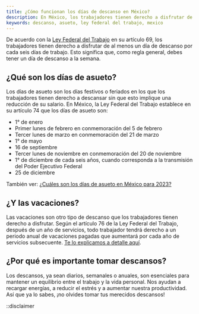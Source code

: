 ```yaml
---
title: ¿Cómo funcionan los días de descanso en México?
description: En México, los trabajadores tienen derecho a disfrutar de al menos un día de descanso por cada seis días de trabajo. Descubre cómo funcionan los días de descanso y por qué son importantes.
keywords: descanso, asueto, ley federal del trabajo, mexico
---
```

De acuerdo con la [Ley Federal del Trabajo](/ley-federal-del-trabajo) en su artículo 69, los trabajadores tienen derecho a disfrutar de al menos un día de descanso por cada seis días de trabajo. Esto significa que, como regla general, debes tener un día de descanso a la semana.

## ¿Qué son los días de asueto?

Los días de asueto son los días festivos o feriados en los que los trabajadores tienen derecho a descansar sin que esto implique una reducción de su salario. En México, la Ley Federal del Trabajo establece en su artículo 74 que los días de asueto son:

- 1° de enero
- Primer lunes de febrero en conmemoración del 5 de febrero
- Tercer lunes de marzo en conmemoración del 21 de marzo
- 1° de mayo
- 16 de septiembre
- Tercer lunes de noviembre en conmemoración del 20 de noviembre
- 1° de diciembre de cada seis años, cuando corresponda a la transmisión del Poder Ejecutivo Federal
- 25 de diciembre

También ver: [¿Cuáles son los días de asueto en México para 2023?](/articulos/cuales-son-los-dias-de-asueto-en-mexico-2023)

## ¿Y las vacaciones?

Las vacaciones son otro tipo de descanso que los trabajadores tienen derecho a disfrutar. Según el artículo 76 de la Ley Federal del Trabajo, después de un año de servicios, todo trabajador tendrá derecho a un periodo anual de vacaciones pagadas que aumentará por cada año de servicios subsecuente. [Te lo explicamos a detalle aquí](/articulos/como-funcionan-las-vacaciones-en-mexico).

## ¿Por qué es importante tomar descansos?

Los descansos, ya sean diarios, semanales o anuales, son esenciales para mantener un equilibrio entre el trabajo y la vida personal. Nos ayudan a recargar energías, a reducir el estrés y a aumentar nuestra productividad. Así que ya lo sabes, ¡no olvides tomar tus merecidos descansos!

::disclaimer
